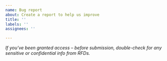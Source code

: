 ```yaml
---
name: Bug report
about: Create a report to help us improve
title: ''
labels: ''
assignees: ''

---
```


_If you've been granted access – before submission, double-check for any sensitive or confidential info from RFDs._
